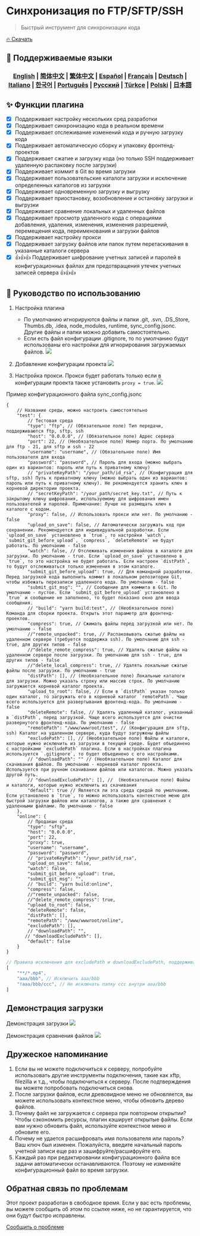 # Синхронизация по FTP/SFTP/SSH 

> Быстрый инструмент для синхронизации кода

[🔥 Скачать](https://marketplace.visualstudio.com/items?itemName=oorzc.ssh-tools)

## 🎉 Поддерживаемые языки

<h3 align="center">
    <a href="https://github.com/oorzc/vscode_sync_tool/lang/en.md">English</a> |
    <a href="https://github.com/oorzc/vscode_sync_tool/lang/zh.md">简体中文</a> |
    <a href="https://github.com/oorzc/vscode_sync_tool/lang/zh-tw.md">繁体中文</a> |
    <a href="https://github.com/oorzc/vscode_sync_tool/lang/es.md">Español</a> |
    <a href="https://github.com/oorzc/vscode_sync_tool/lang/fr.md">Français</a> |
    <a href="https://github.com/oorzc/vscode_sync_tool/lang/de.md">Deutsch</a> |
    <a href="https://github.com/oorzc/vscode_sync_tool/lang/it.md">Italiano</a> |
    <a href="https://github.com/oorzc/vscode_sync_tool/lang/ko.md">한국어</a> |
    <a href="https://github.com/oorzc/vscode_sync_tool/lang/pt.md">Português</a> |
    <a href="https://github.com/oorzc/vscode_sync_tool/lang/ru.md">Pусский</a> |
    <a href="https://github.com/oorzc/vscode_sync_tool/lang/tr.md">Türkçe</a> |
    <a href="https://github.com/oorzc/vscode_sync_tool/lang/pl.md">Polski</a> |
    <a href="https://github.com/oorzc/vscode_sync_tool/lang/ja.md">日本語</a> 
</h3>


## ✨ Функции плагина

- [x] Поддерживает настройку нескольких сред разработки  
- [x] Поддерживает синхронизацию кода в реальном времени  
- [x] Поддерживает отслеживание изменений кода и ручную загрузку кода  
- [x] Поддерживает автоматическую сборку и упаковку фронтенд-проектов  
- [x] Поддерживает сжатие и загрузку кода (но только SSH поддерживает удаленную распаковку после загрузки)  
- [x] Поддерживает коммит в Git во время загрузки  
- [x] Поддерживает пользовательские каталоги загрузки и исключение определенных каталогов из загрузки  
- [x] Поддерживает одновременную загрузку и выгрузку  
- [x] Поддерживает приостановку, возобновление и остановку загрузки и выгрузки  
- [x] Поддерживает сравнение локальных и удаленных файлов  
- [x] Поддерживает просмотр удаленного кода с операциями добавления, удаления, изменения, изменения разрешений, перемещения кода, переименования и загрузки файлов  
- [x] Поддерживает настройку прокси  
- [x] Поддерживает загрузку файлов или папок путем перетаскивания в указанные каталоги сервера  
- [x] 👍👍👍 Поддерживает шифрование учетных записей и паролей в конфигурационных файлах для предотвращения утечек учетных записей сервера 👍👍👍  

## 📖 Руководство по использованию

1. Настройка плагина

    - По умолчанию игнорируются файлы и папки .git, .svn, .DS_Store, Thumbs.db, .idea, node_modules, runtime, sync_config.jsonc. Другие файлы и папки можно добавить самостоятельно.
    - Если есть файл конфигурации .gitignore, то по умолчанию будут использованы его настройки для игнорирования загружаемых файлов.
      ![](https://cdn.jsdelivr.net/gh/oorzc/public_img@main/img/2024%2F11%2F12%2F2a2b4adc7305c7b1c84d796da57cfe81.png)

2. Добавление конфигурации проекта
   ![](https://cdn.jsdelivr.net/gh/oorzc/public_img@main/img/2024%2F11%2F12%2F0aba393b99df91a094fac6c14a2aebe1.gif)

3. Настройка прокси. Прокси будет работать только если в конфигурации проекта также установить `proxy = true`.
   ![](https://cdn.jsdelivr.net/gh/oorzc/public_img@main/img/2024%2F11%2F12%2F9f00f0451dd2c558ad469178d0058713.png)

Пример конфигурационного файла sync_config.jsonc

```jsonc
{
	// Название среды, можно настроить самостоятельно
	"test": {
		// Тестовая среда
		"type": "ftp", // (Обязательное поле) Тип передачи, поддерживаются ftp, sftp, ssh
		"host": "0.0.0.0", // (Обязательное поле) Адрес сервера
		"port": 22, // (Необязательное поле) Номер порта. По умолчанию для ftp - 21, для sftp и ssh - 22
		"username": "username", // (Обязательное поле) Имя пользователя для входа
		"password": "password", // Пароль для входа (можно выбрать один из вариантов: пароль или путь к приватному ключу)
		// "privateKeyPath": "/your_path/id_rsa", // (Конфигурация для sftp, ssh) Путь к приватному ключу (можно выбрать один из вариантов: пароль или путь к приватному ключу). Не рекомендуется хранить ключ в корневой директории проекта.
		// "secretKeyPath": "/your_path/secret_key.txt", // Путь к закрытому ключу шифрования, используемому для шифрования имен пользователей и паролей. Примечание: Лучше не размещать ключ в каталоге с кодом.
		"proxy": false, // Использовать прокси или нет. По умолчанию - false
		"upload_on_save": false, // Автоматически загружать код при сохранении. Рекомендуется для индивидуальной разработки. Если `upload_on_save` установлено в `true`, то настройки `watch`, `submit_git_before_upload`, `compress`, `deleteRemote` не будут работать. По умолчанию - false
		"watch": false, // Отслеживать изменения файлов в каталоге для загрузки. По умолчанию - true. Если `upload_on_save` установлено в `true`, то это настройка не будет работать. Если настроен `distPath`, то будут отслеживаться только изменения в этом каталоге.
		"submit_git_before_upload": true, // Для командной разработки. Перед загрузкой кода выполнить коммит в локальном репозитории Git, чтобы избежать перезаписи удаленного кода. По умолчанию - false
		"submit_git_msg": "", // Сообщение для коммита в Git. По умолчанию - пустое. Если `submit_git_before_upload` установлено в `true` и сообщение не заполнено, то будет показано окно для ввода сообщения.
		// "build": "yarn build:test", // (Необязательное поле) Команда для сборки проекта. Открыть этот параметр для фронтенд-проектов.
		"compress": true, // Сжимать файлы перед загрузкой или нет. По умолчанию - false
		//"remote_unpacked": true, // Распаковывать сжатые файлы на удаленном сервере (требуется поддержка ssh). По умолчанию для ssh - true, для других типов - false
		//"delete_remote_compress": true, // Удалять сжатые файлы на удаленном сервере после загрузки. По умолчанию для ssh - true, для других типов - false
		//"delete_local_compress": true, // Удалять локальные сжатые файлы после загрузки. По умолчанию - true
		"distPath": [], // (Необязательное поле) Локальные каталоги для загрузки. Можно указать строку или массив строк. По умолчанию загружается корневой каталог проекта.
		"upload_to_root": false, // Если в `distPath` указан только один каталог, то загружать его в корневой каталог `remotePath`. Чаще всего используется для развертывания фронтенд-кода. По умолчанию - false
		"deleteRemote": false, // Удалять удаленный каталог, указанный в `distPath`, перед загрузкой. Чаще всего используется для очистки развернутого фронтенд-кода. По умолчанию - false
		"remotePath": "/www/wwwroot/test", // (Конфигурация для sftp, ssh) Каталог на удаленном сервере, куда будут загружены файлы
		"excludePath": [], // (Необязательное поле) Файлы и каталоги, которые нужно исключить из загрузки в текущей среде. Будет объединено с настройками `excludePath` плагина. Если в настройках плагина используется `.gitignore`, то будет объединено с его настройками.
		// "downloadPath": "" // (Необязательное поле) Каталог для скачивания файлов. По умолчанию - корневой каталог проекта. Используется при ручном скачивании файлов или каталогов. Можно указать другой путь.
		// "downloadExcludePath": [], //  (Необязательное поле) Файлы и каталоги, которые нужно исключить из скачивания
		"default": true // Является ли эта среда средой по умолчанию. Если установлено в `true`, то можно использовать контекстное меню для быстрой загрузки файлов или каталогов, а также для сравнения с удаленными файлами. По умолчанию - false
	},
	"online": {
		// Продакшн среда
		"type": "sftp",
		"host": "0.0.0.0",
		"port": 22,
		"proxy": true,
		"username": "username",
		"password": "password",
		// "privateKeyPath": "/your_path/id_rsa",
		"upload_on_save": false,
		"watch": false,
		"submit_git_before_upload": true,
		"submit_git_msg": "",
		// "build": "yarn build:online",
		"compress": false,
		//"remote_unpacked": false,
		//"delete_remote_compress": true,
		"upload_to_root": false,
		"deleteRemote": false,
		"distPath": [],
		"remotePath": "/www/wwwroot/online",
		"excludePath": [],
		// "downloadPath": "",
	   // "downloadExcludePath": [],
		"default": false
	}
}
```

```js
// Правила исключения для excludePath и downloadExcludePath, поддерживаются шаблоны
[
	"**/*.mp4",
	"aaa/bbb", // Исключить aaa/bbb
	"!aaa/bbb/ccc", // Не исключать папку ccc внутри aaa/bbb
]
```

## Демонстрация загрузки

Демонстрация загрузки
![](https://cdn.jsdelivr.net/gh/oorzc/public_img@main/img/2024%2F11%2F12%2F8f85ff0142ef082749b55f7db3c8bf13.gif)

Демонстрация сравнения файлов
![](https://cdn.jsdelivr.net/gh/oorzc/public_img@main/img/2024%2F11%2F12%2F6cbd149ae7959c8097ce288fb91ed800.gif)

## Дружеское напоминание

1. Если вы не можете подключиться к серверу, попробуйте использовать другие инструменты подключения, такие как xftp, filezilla и т.д., чтобы подключиться к серверу. После подтверждения вы можете попробовать подключиться снова.
2. После загрузки файлов, если древовидное меню не обновляется, вы можете использовать контекстное меню, чтобы обновить дерево файлов.
3. Почему файл не загружается с сервера при повторном открытии? Чтобы сэкономить ресурсы, плагин кэширует открытые файлы. Если вам нужно обновить файл, используйте контекстное меню и обновите его.
4. Почему не удается расшифровать имя пользователя или пароль? Ваш ключ был изменен. Пожалуйста, введите начальный пароль учетной записи еще раз и зашифруйте/расшифруйте его.
5. Каждый раз при редактировании конфигурационного файла все задачи автоматически останавливаются. Поэтому не изменяйте конфигурационный файл во время загрузки.

## Обратная связь по проблемам

Этот проект разработан в свободное время. Если у вас есть проблемы, вы можете сообщить об этом по ссылке ниже, но не гарантируется, что они будут быстро исправлены.

[Сообщить о проблеме](https://github.com/oorzc/vscode_sync_tool/issues)